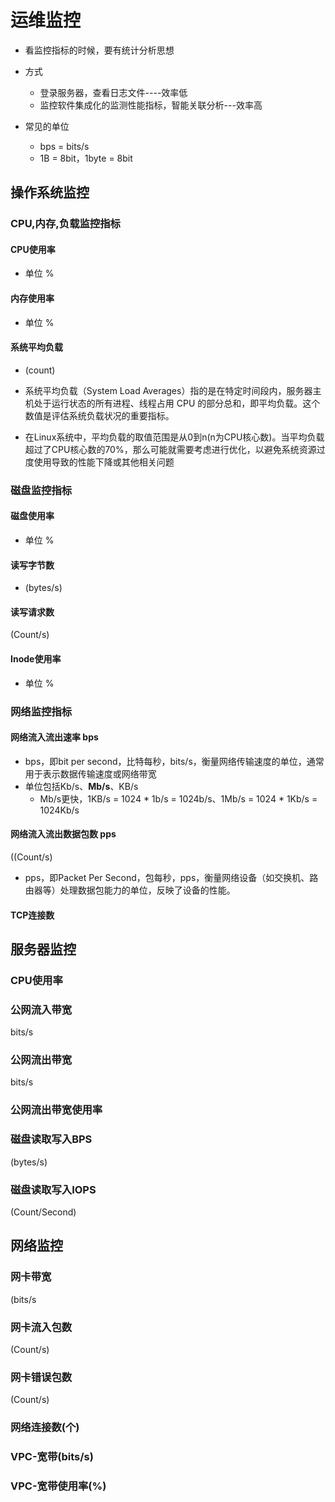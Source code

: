 # 运维监控

* 看监控指标的时候，要有统计分析思想

* 方式
  * 登录服务器，查看日志文件----效率低
  * 监控软件集成化的监测性能指标，智能关联分析---效率高
* 常见的单位
  * bps = bits/s
  * 1B = 8bit，1byte = 8bit


## 操作系统监控

### CPU,内存,负载监控指标

#### CPU使用率

* 单位 %



#### 内存使用率

* 单位 %

#### 系统平均负载

* (count)

* 系统平均负载（System Load Averages）指的是在特定时间段内，服务器主机处于运行状态的所有进程、线程占用 CPU 的部分总和，即平均负载。这个数值是评估系统负载状况的重要指标。

* 在Linux系统中，平均负载的取值范围是从0到n(n为CPU核心数)。当平均负载超过了CPU核心数的70%，那么可能就需要考虑进行优化，以避免系统资源过度使用导致的性能下降或其他相关问题





### 磁盘监控指标

#### 磁盘使用率

- 单位 %

#### 读写字节数

* (bytes/s)

#### 读写请求数

(Count/s)

#### Inode使用率

* 单位 %



### 网络监控指标

#### 网络流入流出速率 bps

* bps，即bit per second，比特每秒，bits/s，衡量网络传输速度的单位，通常用于表示数据传输速度或网络带宽
* 单位包括Kb/s、**Mb/s**、KB/s
  * Mb/s更快，1KB/s = 1024 * 1b/s = 1024b/s、1Mb/s = 1024 * 1Kb/s = 1024Kb/s

#### 网络流入流出数据包数 pps

((Count/s)

* pps，即Packet Per Second，包每秒，pps，衡量网络设备（如交换机、路由器等）处理数据包能力的单位，反映了设备的性能。



#### TCP连接数



 

## 服务器监控

### CPU使用率

### 公网流入带宽

bits/s

### 公网流出带宽

bits/s

### 公网流出带宽使用率

### 磁盘读取写入BPS

(bytes/s)



### 磁盘读取写入IOPS

(Count/Second)





## 网络监控

### 网卡带宽

(bits/s

### 网卡流入包数

(Count/s)

### 网卡错误包数

(Count/s)

### 网络连接数(个)

### VPC-宽带(bits/s)

### VPC-宽带使用率(%)



